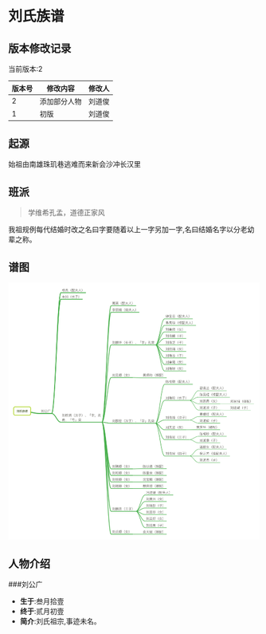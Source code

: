﻿# 刘氏族谱


## **版本修改记录**
当前版本:2

|版本号|修改内容|修改人|
|------|--------|---|
|2|添加部分人物|刘道俊|
|1|初版|刘道俊|


## **起源**
始祖由南雄珠玑巷逃难而来新会沙冲长汉里

## **班派**

> 学维希孔孟，道德正家风

我祖规例每代结婚时改之名曰字要随着以上一字另加一字,名曰结婚名字以分老幼辈之称。

## **谱图**
![png](https://raw.githubusercontent.com/RexGene/family/master/tree/tree.png)


## **人物介绍**

###刘公广
* **生于**:叁月拾壹
* **终于**:贰月初壹
* **简介**:刘氏祖宗,事迹未名。

